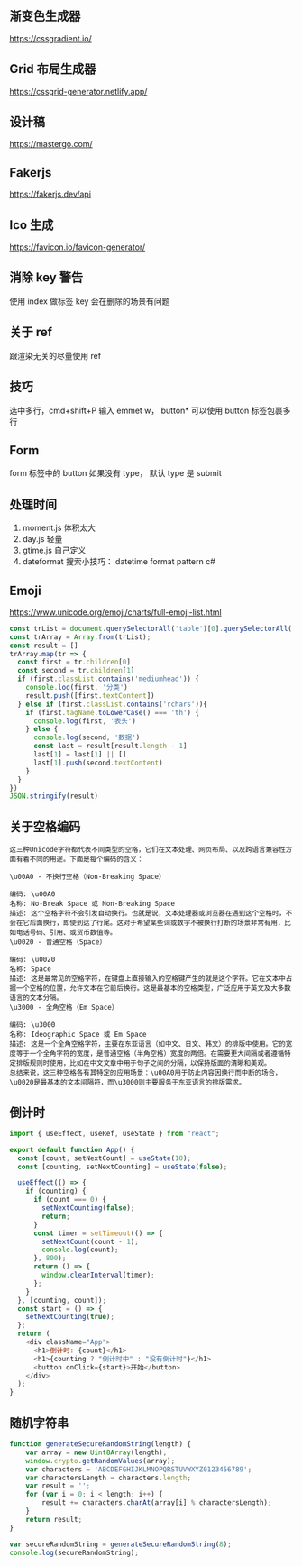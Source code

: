 ## 渐变色生成器
https://cssgradient.io/

## Grid 布局生成器
https://cssgrid-generator.netlify.app/

## 设计稿
https://mastergo.com/

## Fakerjs
https://fakerjs.dev/api

## Ico 生成
https://favicon.io/favicon-generator/

## 消除 key 警告
使用 index 做标签 key 会在删除的场景有问题

## 关于 ref 
跟渲染无关的尽量使用 ref

## 技巧
选中多行，cmd+shift+P 输入 emmet w， button* 可以使用 button 标签包裹多行

## Form
form 标签中的 button 如果没有 type， 默认 type 是 submit

## 处理时间
1. moment.js 体积太大
2. day.js 轻量
3. gtime.js 自己定义
4. dateformat 搜索小技巧： datetime format pattern c#

## Emoji
https://www.unicode.org/emoji/charts/full-emoji-list.html

```Javascript
const trList = document.querySelectorAll('table')[0].querySelectorAll('tr');
const trArray = Array.from(trList);
const result = []
trArray.map(tr => {
  const first = tr.children[0]
  const second = tr.children[1]
  if (first.classList.contains('mediumhead')) {
    console.log(first, '分类')
    result.push([first.textContent])
  } else if (first.classList.contains('rchars')){
    if (first.tagName.toLowerCase() === 'th') {
      console.log(first, '表头')
    } else {
      console.log(second, '数据')
      const last = result[result.length - 1]
      last[1] = last[1] || []
      last[1].push(second.textContent)
    }
  }
})
JSON.stringify(result)
```

## 关于空格编码
```
这三种Unicode字符都代表不同类型的空格，它们在文本处理、网页布局、以及跨语言兼容性方面有着不同的用途。下面是每个编码的含义：

\u00A0 - 不换行空格（Non-Breaking Space）

编码: \u00A0
名称: No-Break Space 或 Non-Breaking Space
描述: 这个空格字符不会引发自动换行。也就是说，文本处理器或浏览器在遇到这个空格时，不会在它后面换行，即使到达了行尾。这对于希望某些词或数字不被换行打断的场景非常有用，比如电话号码、引用、或货币数值等。
\u0020 - 普通空格（Space）

编码: \u0020
名称: Space
描述: 这是最常见的空格字符，在键盘上直接输入的空格键产生的就是这个字符。它在文本中占据一个空格的位置，允许文本在它前后换行。这是最基本的空格类型，广泛应用于英文及大多数语言的文本分隔。
\u3000 - 全角空格（Em Space）

编码: \u3000
名称: Ideographic Space 或 Em Space
描述: 这是一个全角空格字符，主要在东亚语言（如中文、日文、韩文）的排版中使用。它的宽度等于一个全角字符的宽度，是普通空格（半角空格）宽度的两倍。在需要更大间隔或者遵循特定排版规则时使用，比如在中文文章中用于句子之间的分隔，以保持版面的清晰和美观。
总结来说，这三种空格各有其特定的应用场景：\u00A0用于防止内容因换行而中断的场合，\u0020是最基本的文本间隔符，而\u3000则主要服务于东亚语言的排版需求。
```

## 倒计时
```javascript
import { useEffect, useRef, useState } from "react";

export default function App() {
  const [count, setNextCount] = useState(10);
  const [counting, setNextCounting] = useState(false);

  useEffect(() => {
    if (counting) {
      if (count === 0) {
        setNextCounting(false);
        return;
      }
      const timer = setTimeout(() => {
        setNextCount(count - 1);
        console.log(count);
      }, 800);
      return () => {
        window.clearInterval(timer);
      };
    }
  }, [counting, count]);
  const start = () => {
    setNextCounting(true);
  };
  return (
    <div className="App">
      <h1>倒计时: {count}</h1>
      <h1>{counting ? "倒计时中" : "没有倒计时"}</h1>
      <button onClick={start}>开始</button>
    </div>
  );
}
```

## 随机字符串
```javascript
function generateSecureRandomString(length) {
    var array = new Uint8Array(length);
    window.crypto.getRandomValues(array);
    var characters = 'ABCDEFGHIJKLMNOPQRSTUVWXYZ0123456789';
    var charactersLength = characters.length;
    var result = '';
    for (var i = 0; i < length; i++) {
        result += characters.charAt(array[i] % charactersLength);
    }
    return result;
}

var secureRandomString = generateSecureRandomString(8);
console.log(secureRandomString);

```